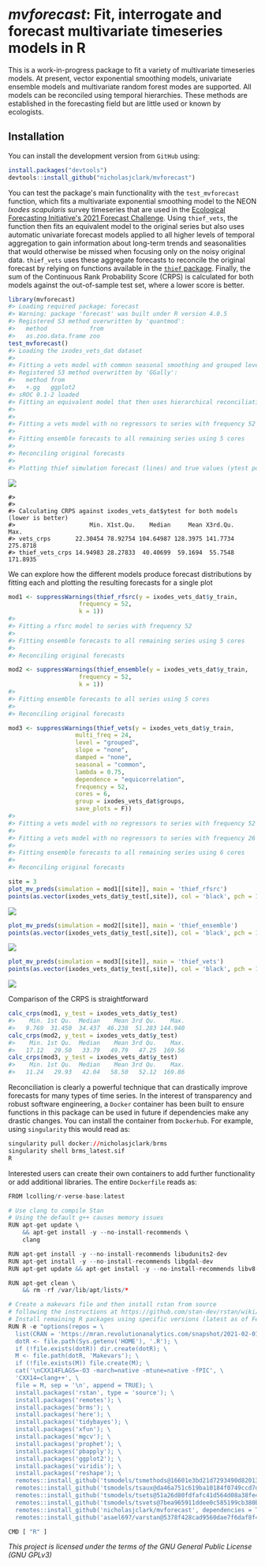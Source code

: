 
<!-- README.md is generated from README.Rmd. Please edit that file -->
# *mvforecast*: Fit, interrogate and forecast multivariate timeseries models in R

This is a work-in-progress package to fit a variety of multivariate timeseries models. At present, vector exponential smoothing models, univariate ensemble models and multivariate random forest modes are supported. All models can be reconciled using temporal hierarchies. These methods are established in the forecasting field but are little used or known by ecologists.

## Installation

You can install the development version from `GitHub` using:

``` r
install.packages("devtools")
devtools::install_github("nicholasjclark/mvforecast")
```

You can test the package's main functionality with the `test_mvforecast` function, which fits a multivariate exponential smoothing model to the NEON *Ixodes scapularis* survey timeseries that are used in the [Ecological Forecasting Initiative's 2021 Forecast Challenge](https://ecoforecast.org/efi-rcn-forecast-challenges/). Using `thief_vets`, the function then fits an equivalent model to the original series but also uses automatic univariate forecast models applied to all higher levels of temporal aggregation to gain information about long-term trends and seasonalities that would otherwise be missed when focusing only on the noisy original data. `thief_vets` uses these aggregate forecasts to reconcile the original forecast by relying on functions available in the [`thief` package](http://pkg.robjhyndman.com/thief/). Finally, the sum of the Continuous Rank Probability Score (CRPS) is calculated for both models against the out-of-sample test set, where a lower score is better.

``` r
library(mvforecast)
#> Loading required package: forecast
#> Warning: package 'forecast' was built under R version 4.0.5
#> Registered S3 method overwritten by 'quantmod':
#>   method            from
#>   as.zoo.data.frame zoo
test_mvforecast()
#> Loading the ixodes_vets_dat dataset
#> 
#> Fitting a vets model with common seasonal smoothing and grouped level smoothing
#> Registered S3 method overwritten by 'GGally':
#>   method from   
#>   +.gg   ggplot2
#> sROC 0.1-2 loaded
#> Fitting an equivalent model that then uses hierarchical reconciliation
#> 
#> 
#> Fitting a vets model with no regressors to series with frequency 52 
#> 
#> Fitting ensemble forecasts to all remaining series using 5 cores
#> 
#> Reconciling original forecasts
#> 
#> Plotting thief simulation forecast (lines) and true values (ytest points) for NEON plot_ID 4
```

![](README-unnamed-chunk-2-1.png)

    #> 
    #> 
    #> Calculating CRPS against ixodes_vets_dat$ytest for both models (lower is better)
    #>                     Min. X1st.Qu.    Median     Mean X3rd.Qu.     Max.
    #> vets_crps       22.30454 78.92754 104.64987 128.3975 141.7734 275.8718
    #> thief_vets_crps 14.94983 28.27833  40.40699  59.1694  55.7548 171.8935

We can explore how the different models produce forecast distributions by fitting each and plotting the resulting forecasts for a single plot

``` r
mod1 <- suppressWarnings(thief_rfsrc(y = ixodes_vets_dat$y_train,
                    frequency = 52,
                    k = 1))
#> 
#> Fitting a rfsrc model to series with frequency 52 
#> 
#> Fitting ensemble forecasts to all remaining series using 5 cores
#> 
#> Reconciling original forecasts

mod2 <- suppressWarnings(thief_ensemble(y = ixodes_vets_dat$y_train,
                    frequency = 52,
                    k = 1))
#> 
#> Fitting ensemble forecasts to all series using 5 cores
#> 
#> Reconciling original forecasts

mod3 <- suppressWarnings(thief_vets(y = ixodes_vets_dat$y_train,
                   multi_freq = 24,
                   level = "grouped",
                   slope = "none",
                   damped = "none",
                   seasonal = "common",
                   lambda = 0.75,
                   dependence = "equicorrelation",
                   frequency = 52,
                   cores = 6,
                   group = ixodes_vets_dat$groups,
                   save_plots = F))
#> 
#> Fitting a vets model with no regressors to series with frequency 52 
#> 
#> Fitting a vets model with no regressors to series with frequency 26 
#> 
#> Fitting ensemble forecasts to all remaining series using 6 cores
#> 
#> Reconciling original forecasts
```

``` r
site = 3
plot_mv_preds(simulation = mod1[[site]], main = 'thief_rfsrc')
points(as.vector(ixodes_vets_dat$y_test[,site]), col = 'black', pch = 16)
```

![](README-unnamed-chunk-4-1.png)

``` r
plot_mv_preds(simulation = mod2[[site]], main = 'thief_ensemble')
points(as.vector(ixodes_vets_dat$y_test[,site]), col = 'black', pch = 16)
```

![](README-unnamed-chunk-5-1.png)

``` r
plot_mv_preds(simulation = mod3[[site]], main = 'thief_vets')
points(as.vector(ixodes_vets_dat$y_test[,site]), col = 'black', pch = 16)
```

![](README-unnamed-chunk-6-1.png)

Comparison of the CRPS is straightforward

``` r
calc_crps(mod1, y_test = ixodes_vets_dat$y_test)
#>    Min. 1st Qu.  Median    Mean 3rd Qu.    Max. 
#>   9.769  31.450  34.437  46.238  51.283 144.940
calc_crps(mod2, y_test = ixodes_vets_dat$y_test)
#>    Min. 1st Qu.  Median    Mean 3rd Qu.    Max. 
#>   17.12   29.50   33.79   49.79   47.25  169.56
calc_crps(mod3, y_test = ixodes_vets_dat$y_test)
#>    Min. 1st Qu.  Median    Mean 3rd Qu.    Max. 
#>   11.24   29.93   42.04   58.50   52.12  169.86
```

Reconciliation is clearly a powerful technique that can drastically improve forecasts for many types of time series. In the interest of transparency and robust software engineering, a `Docker` container has been built to ensure functions in this package can be used in future if dependencies make any drastic changes. You can install the container from `Dockerhub`. For example, using `singularity` this would read as:

``` r
singularity pull docker://nicholasjclark/brms
singularity shell brms_latest.sif
R
```

Interested users can create their own containers to add further functionality or add additional libraries. The entire `Dockerfile` reads as:

``` r
FROM lcolling/r-verse-base:latest

# Use clang to compile Stan
# Using the default g++ causes memory issues
RUN apt-get update \
    && apt-get install -y --no-install-recommends \
    clang

RUN apt-get install -y --no-install-recommends libudunits2-dev
RUN apt-get install -y --no-install-recommends libgdal-dev
RUN apt-get update && apt-get install -y --no-install-recommends libv8-dev

RUN apt-get clean \
    && rm -rf /var/lib/apt/lists/*

# Create a makevars file and then install rstan from source
# following the instructions at https://github.com/stan-dev/rstan/wiki/Installing-RStan-on-Linux
# Install remaining R packages using specific versions (latest as of February 2021, or by indexing specific commits on Github)
RUN R -e "options(repos = \
  list(CRAN = 'https://mran.revolutionanalytics.com/snapshot/2021-02-01/')); \
  dotR <- file.path(Sys.getenv('HOME'), '.R'); \
  if (!file.exists(dotR)) dir.create(dotR); \
  M <- file.path(dotR, 'Makevars'); \
  if (!file.exists(M)) file.create(M); \
  cat('\nCXX14FLAGS=-O3 -march=native -mtune=native -fPIC', \
  'CXX14=clang++', \
  file = M, sep = '\n', append = TRUE); \
  install.packages('rstan', type = 'source'); \
  install.packages('remotes'); \
  install.packages('brms'); \
  install.packages('here'); \
  install.packages('tidybayes'); \
  install.packages('xfun'); \
  install.packages('mgcv'); \
  install.packages('prophet'); \
  install.packages('pbapply'); \
  install.packages('ggplot2'); \
  install.packages('viridis'); \
  install.packages('reshape'); \
  remotes::install_github('tsmodels/tsmethods@16601e3bd21d7293490d820137324e4f16462dbf', dependencies = TRUE); \
  remotes::install_github('tsmodels/tsaux@da46a751c619ba10184f0749ccd7d9fb9a7be31f', dependencies = TRUE); \
  remotes::install_github('tsmodels/tsets@51a26d80fdfafc41d564d08a38fe4c9776ba333f', dependencies = TRUE); \
  remotes::install_github('tsmodels/tsvets@7bea965911ddee0c585199cb380b1299e341273b', dependencies = TRUE); \
  remotes::install_github('nicholasjclark/mvforecast', dependencies = TRUE); \
  remotes::install_github('asael697/varstan@5378f428cad9560dae7f6daf8f431113f19a2019', dependencies = TRUE)"

CMD [ "R" ]
```

*This project is licensed under the terms of the GNU General Public License (GNU GPLv3)*
